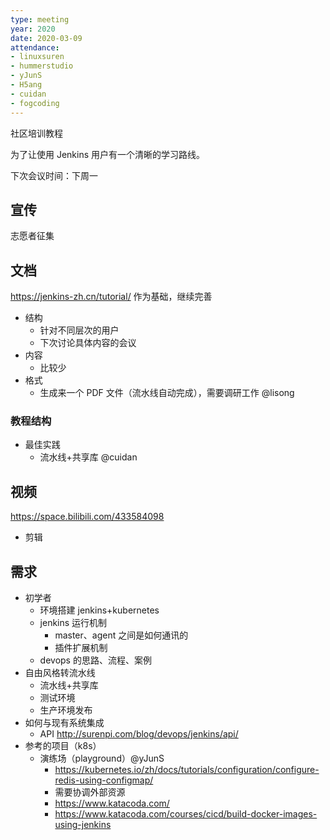 ```yaml
---
type: meeting
year: 2020
date: 2020-03-09
attendance:
- linuxsuren
- hummerstudio
- yJunS
- H5ang
- cuidan
- fogcoding
---
```


社区培训教程

为了让使用 Jenkins 用户有一个清晰的学习路线。

下次会议时间：下周一

## 宣传
志愿者征集

## 文档
https://jenkins-zh.cn/tutorial/ 作为基础，继续完善

* 结构
    * 针对不同层次的用户
    * 下次讨论具体内容的会议
* 内容
    * 比较少
* 格式
    * 生成来一个 PDF 文件（流水线自动完成），需要调研工作 @lisong

### 教程结构
* 最佳实践
    * 流水线+共享库 @cuidan

## 视频
https://space.bilibili.com/433584098

* 剪辑

## 需求
* 初学者
    * 环境搭建 jenkins+kubernetes
    * jenkins 运行机制
        * master、agent 之间是如何通讯的
        * 插件扩展机制
    * devops 的思路、流程、案例
* 自由风格转流水线
    * 流水线+共享库
    * 测试环境
    * 生产环境发布
* 如何与现有系统集成
    * API http://surenpi.com/blog/devops/jenkins/api/
* 参考的项目（k8s）
    * 演练场（playground）@yJunS
        * https://kubernetes.io/zh/docs/tutorials/configuration/configure-redis-using-configmap/
        * 需要协调外部资源
        * https://www.katacoda.com/
        * https://www.katacoda.com/courses/cicd/build-docker-images-using-jenkins
